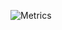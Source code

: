 ![Metrics](https://metrics.lecoq.io/Skylooker-hub?template=classic&base.repositories=0&stars=1&followup=1&stars.limit=4&followup.sections=repositories&followup.indepth=false&config.timezone=Asia%2FShanghai)
